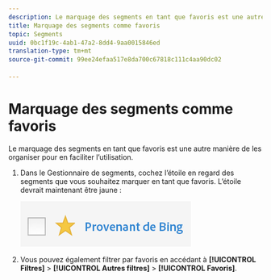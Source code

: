 ```yaml
---
description: Le marquage des segments en tant que favoris est une autre manière de les organiser pour en faciliter l’utilisation.
title: Marquage des segments comme favoris
topic: Segments
uuid: 0bc1f19c-4ab1-47a2-8dd4-9aa0015846ed
translation-type: tm+mt
source-git-commit: 99ee24efaa517e8da700c67818c111c4aa90dc02

---
```



# Marquage des segments comme favoris

Le marquage des segments en tant que favoris est une autre manière de les organiser pour en faciliter l’utilisation.

1. Dans le Gestionnaire de segments, cochez l’étoile en regard des segments que vous souhaitez marquer en tant que favoris. L’étoile devrait maintenant être jaune :

   ![](assets/favorites.png)

1. Vous pouvez également filtrer par favoris en accédant à **[!UICONTROL Filtres]** &gt; **[!UICONTROL Autres filtres]** &gt; **[!UICONTROL Favoris]**.
